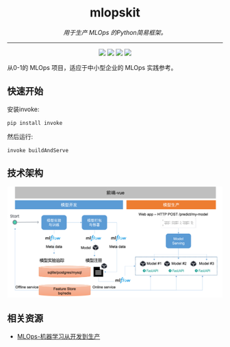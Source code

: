 <h1 align="center"> mlopskit </h1>
<p align="center">
  <em>用于生产 MLOps 的Python简易框架。</em>
</p>

---

<p align="center">
  <a href="https://github.com/leepand/open-mlops"><img src="https://img.shields.io/appveyor/tests/leepand/open-mlops" /></a>
       <a href="https://github.com/leepand/open-mlops"><img src="https://img.shields.io/github/watchers/leepand/open-mlops?style=social" /></a>     
   <a href="https://github.com/leepand/open-mlops"><img src="https://img.shields.io/github/forks/leepand/open-mlops?style=social" /></a>   
   <a href="https://github.com/leepand/open-mlops"><img src="https://img.shields.io/github/stars/leepand/open-mlops?style=social" /></a>   
   
</p>

从0-1的 MLOps 项目，适应于中小型企业的 MLOps 实践参考。

## 快速开始

安装invoke:

```
pip install invoke
```

然后运行:

```
invoke buildAndServe
```

## 技术架构

<img src="resources/art.png">

## 相关资源
* [MLOps-机器学习从开发到生产](https://github.com/leepand/MLOps-practice)<br/>
